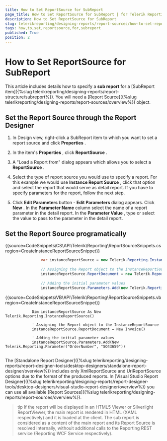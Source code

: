```yaml
---
title: How to Set ReportSource for SubReport
page_title: How to Set ReportSource for SubReport | for Telerik Reporting Documentation
description: How to Set ReportSource for SubReport
slug: telerikreporting/designing-reports/report-sources/how-to-set-reportsource-for-subreport
tags: how,to,set,reportsource,for,subreport
published: True
position: 2
---
```


# How to Set ReportSource for SubReport



This article includes details how to specify a __sub report__  for a [SubReport item]({%slug telerikreporting/designing-reports/report-structure/subreport%}).         You will need a [Report Source]({%slug telerikreporting/designing-reports/report-sources/overview%}) object.       

## Set the Report Source through the Report Designer

1. In Design view, right-click a SubReport item to which you want to set a report source and click __Properties__ .             

1. In the item's __Properties__ , click __ReportSource__ .             

1. A "Load a Report from" dialog appears which allows you to select a __ReportSource__ .             

1. Select the type of report source you would use to specify a report. For this example we would use __Instance Report Source__ ,               click that option and select the report that would serve as detail report.             If you have to specify parameters for the report, follow the next step.

1. Click __Edit Parameters__  button - __Edit Parameters__  dialog appears. Click __New__ .               In the __Parameter Name__  column select the name of a report parameter in the detail report.               In the __Parameter Value__ , type or select the value to pass to the parameter in the detail report.             

## Set the Report Source programatically

{{source=CodeSnippets\CS\API\Telerik\Reporting\ReportSourceSnippets.cs region=CreateInstanceReportSourceSnippet}}
````C#
	            var instanceReportSource = new Telerik.Reporting.InstanceReportSource();
	
	            // Assigning the Report object to the InstanceReportSource
	            instanceReportSource.ReportDocument = new Telerik.Reporting.Examples.CSharp.Invoice();
	
	            // Adding the initial parameter values
	            instanceReportSource.Parameters.Add(new Telerik.Reporting.Parameter("OrderNumber", "SO43659"));
````
{{source=CodeSnippets\VB\API\Telerik\Reporting\ReportSourceSnippets.vb region=CreateInstanceReportSourceSnippet}}
````VB
	        Dim instanceReportSource As New Telerik.Reporting.InstanceReportSource()
	
	        ' Assigning the Report object to the InstanceReportSource
	        instanceReportSource.ReportDocument = New Invoice()
	
	        ' Adding the initial parameter values
	        instanceReportSource.Parameters.Add(New Telerik.Reporting.Parameter("OrderNumber", "SO43659"))
````



## 

The [Standalone Report Designer]({%slug telerikreporting/designing-reports/report-designer-tools/desktop-designers/standalone-report-designer/overview%}) includes only XmlReportSource and UriReportSource options due to the format           of the produced reports.           In [Visual Studio Report Designer]({%slug telerikreporting/designing-reports/report-designer-tools/desktop-designers/visual-studio-report-designer/overview%}) you can use all available [Report Sources]({%slug telerikreporting/designing-reports/report-sources/overview%}).         

>tip If the report will be displayed in an HTML5 Viewer or Silverlight ReportViewer, the main report is rendered in HTML (XAML respectively) and it is loaded at the client.             The sub report is considered as a content of the main report and its Report Source is resolved internally,             withouit additional calls to the Reporting REST service (Reporting WCF Service respectively).           

